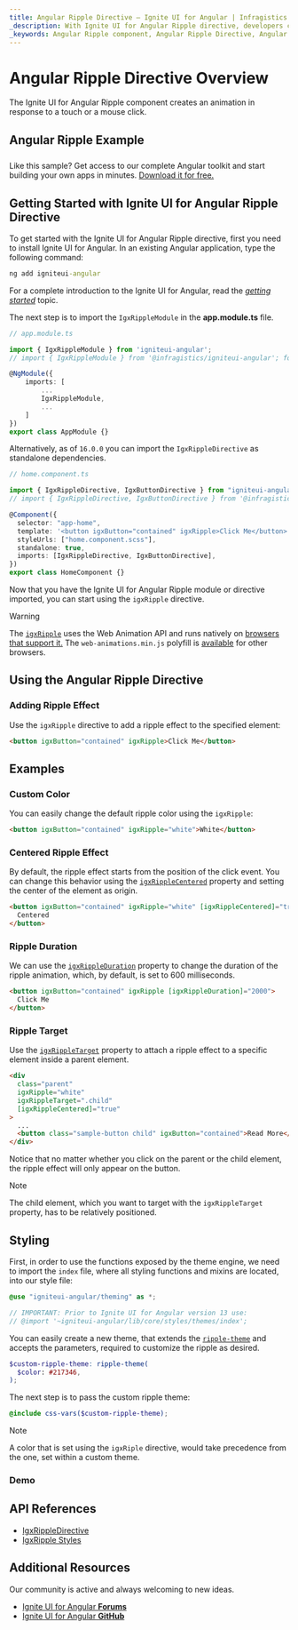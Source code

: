```yaml
---
title: Angular Ripple Directive – Ignite UI for Angular | Infragistics
_description: With Ignite UI for Angular Ripple directive, developers can define an area which received a ripple animation effect for powerful UI enhancement.
_keywords: Angular Ripple component, Angular Ripple Directive, Angular Ripple control, Ignite UI for Angular, UI controls, Angular widgets, web widgets, UI widgets, Angular, Native Angular Components Suite, Angular UI Components, Native Angular Components Library
---
```


# Angular Ripple Directive Overview

<p class="highlight">The Ignite UI for Angular Ripple component creates an animation in response to a touch or a mouse click.</p>

## Angular Ripple Example

<div class="divider--half"></div>

<code-view style="height: 100px"
           data-demos-base-url="{environment:demosBaseUrl}"
           iframe-src="{environment:demosBaseUrl}/interactions/ripple-sample-5" alt="Angular Ripple Example">
</code-view>

<p style="margin: 0;padding-top: 0.5rem">Like this sample? Get access to our complete Angular toolkit and start building your own apps in minutes. <a class="no-external-icon mchNoDecorate trackCTA" target="_blank" href="https://www.infragistics.com/products/ignite-ui-angular/download" data-xd-ga-action="Download" data-xd-ga-label="Ignite UI for Angular">Download it for free.</a></p>
<div class="divider--half"></div>

## Getting Started with Ignite UI for Angular Ripple Directive

To get started with the Ignite UI for Angular Ripple directive, first you need to install Ignite UI for Angular. In an existing Angular application, type the following command:

```cmd
ng add igniteui-angular
```

For a complete introduction to the Ignite UI for Angular, read the [_getting started_](general/getting-started.md) topic.

The next step is to import the `IgxRippleModule` in the **app.module.ts** file.

```typescript
// app.module.ts

import { IgxRippleModule } from 'igniteui-angular';
// import { IgxRippleModule } from '@infragistics/igniteui-angular'; for licensed package

@NgModule({
    imports: [
        ...
        IgxRippleModule,
        ...
    ]
})
export class AppModule {}
```

Alternatively, as of `16.0.0` you can import the `IgxRippleDirective` as standalone dependencies.

```typescript
// home.component.ts

import { IgxRippleDirective, IgxButtonDirective } from "igniteui-angular";
// import { IgxRippleDirective, IgxButtonDirective } from '@infragistics/igniteui-angular'; for licensed package

@Component({
  selector: "app-home",
  template: '<button igxButton="contained" igxRipple>Click Me</button>',
  styleUrls: ["home.component.scss"],
  standalone: true,
  imports: [IgxRippleDirective, IgxButtonDirective],
})
export class HomeComponent {}
```

Now that you have the Ignite UI for Angular Ripple module or directive imported, you can start using the `igxRipple` directive.

> [!WARNING]
> The [`igxRipple`]({environment:angularApiUrl}/classes/igxrippledirective.html) uses the Web Animation API and runs natively on [browsers that support it.](http://caniuse.com/#feat=web-animation)
> The `web-animations.min.js` polyfill is [available](https://github.com/web-animations/web-animations-js)
> for other browsers.

## Using the Angular Ripple Directive

### Adding Ripple Effect

Use the `igxRipple` directive to add a ripple effect to the specified element:

```html
<button igxButton="contained" igxRipple>Click Me</button>
```

## Examples

### Custom Color

You can easily change the default ripple color using the `igxRipple`:

```html
<button igxButton="contained" igxRipple="white">White</button>
```

<code-view style="height: 100px"
           data-demos-base-url="{environment:demosBaseUrl}"
           iframe-src="{environment:demosBaseUrl}/interactions/ripple-sample-6" alt="Angular Ripple Example">
</code-view>

### Centered Ripple Effect

By default, the ripple effect starts from the position of the click event. You can change this behavior using the [`igxRippleCentered`]({environment:angularApiUrl}/classes/igxrippledirective.html#centered) property and setting the center of the element as origin.

```html
<button igxButton="contained" igxRipple="white" [igxRippleCentered]="true">
  Centered
</button>
```

<code-view style="height: 100px"
           data-demos-base-url="{environment:demosBaseUrl}"
           iframe-src="{environment:demosBaseUrl}/interactions/ripple-sample-3" alt="Angular Ripple Example">
</code-view>

### Ripple Duration

We can use the [`igxRippleDuration`]({environment:angularApiUrl}/classes/igxrippledirective.html#rippleDuration) property to change the duration of the ripple animation, which, by default, is set to 600 milliseconds.

```html
<button igxButton="contained" igxRipple [igxRippleDuration]="2000">
  Click Me
</button>
```

<code-view style="height: 100px"
           data-demos-base-url="{environment:demosBaseUrl}"
           iframe-src="{environment:demosBaseUrl}/interactions/ripple-sample-4" alt="Angular Ripple Example">
</code-view>

### Ripple Target

Use the [`igxRippleTarget`]({environment:angularApiUrl}/classes/igxrippledirective.html#igxRippleTarget) property to attach a ripple effect to a specific element inside a parent element.

```html
<div
  class="parent"
  igxRipple="white"
  igxRippleTarget=".child"
  [igxRippleCentered]="true"
>
  ...
  <button class="sample-button child" igxButton="contained">Read More</button>
</div>
```

Notice that no matter whether you click on the parent or the child element, the ripple effect will only appear on the button.

<code-view style="height: 350px"
           data-demos-base-url="{environment:demosBaseUrl}"
           iframe-src="{environment:demosBaseUrl}/interactions/ripple-sample-2" alt="Angular Ripple Example">
</code-view>

> [!NOTE]
> The child element, which you want to target with the `igxRippleTarget` property, has to be relatively positioned.

## Styling

First, in order to use the functions exposed by the theme engine, we need to import the `index` file, where all styling functions and mixins are located, into our style file:

```scss
@use "igniteui-angular/theming" as *;

// IMPORTANT: Prior to Ignite UI for Angular version 13 use:
// @import '~igniteui-angular/lib/core/styles/themes/index';
```

You can easily create a new theme, that extends the [`ripple-theme`]({environment:sassApiUrl}/index.html#function-ripple-theme) and accepts the parameters, required to customize the ripple as desired.

```scss
$custom-ripple-theme: ripple-theme(
  $color: #217346,
);
```

The next step is to pass the custom ripple theme:

```scss
@include css-vars($custom-ripple-theme);
```

> [!NOTE]
> A color that is set using the `igxRiple` directive, would take precedence from the one, set within a custom theme.

### Demo

<code-view style="height:200px" 
           no-theming
           data-demos-base-url="{environment:demosBaseUrl}" 
           iframe-src="{environment:demosBaseUrl}/interactions/ripple-styling" alt="Angular Ripple Example">
</code-view>

## API References

<div class="divider--half"></div>

- [IgxRippleDirective]({environment:angularApiUrl}/classes/igxrippledirective.html)
- [IgxRipple Styles]({environment:sassApiUrl}/index.html#function-ripple-theme)

## Additional Resources

<div class="divider--half"></div>

Our community is active and always welcoming to new ideas.

- [Ignite UI for Angular **Forums**](https://www.infragistics.com/community/forums/f/ignite-ui-for-angular)
- [Ignite UI for Angular **GitHub**](https://github.com/IgniteUI/igniteui-angular)
